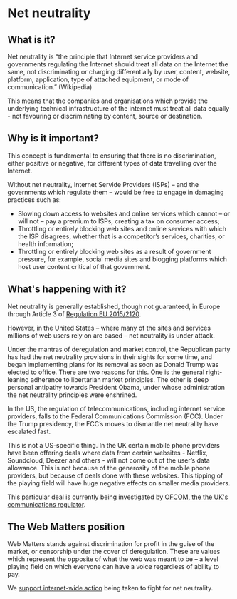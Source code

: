 # Net neutrality

## What is it?

Net neutrality is “the principle that Internet service providers and governments regulating the Internet should treat all data on the Internet the same, not discriminating or charging differentially by user, content, website, platform, application, type of attached equipment, or mode of communication.” (Wikipedia)

This means that the companies and organisations which provide the underlying technical infrastructure of the internet must treat all data equally - not favouring or discriminating by content, source or destination.

## Why is it important?

This concept is fundamental to ensuring that there is no discrimination, either positive or negative, for different types of data travelling over the Internet.

Without net neutrality, Internet Servide Providers (ISPs) – and the governments which regulate them – would be free to engage in damaging practices such as:

* Slowing down access to websites and online services which cannot – or will not – pay a premium to ISPs, creating a tax on consumer access;
* Throttling or entirely blocking web sites and online services with which the ISP disagrees, whether that is a competitor’s services, charities, or health information;
* Throttling or entirely blocking web sites as a result of government pressure, for example, social media sites and blogging platforms which host user content critical of that government.

## What's happening with it?

Net neutrality is generally established, though not guaranteed, in Europe through Article 3 of [Regulation EU 2015/2120](http://eur-lex.europa.eu/legal-content/EN/TXT/HTML/?uri=CELEX:32015R2120&rid=2).

However, in the United States – where many of the sites and services millions of web users rely on are based – net neutrality is under attack.

Under the mantras of deregulation and market control, the Republican party has had the net neutrality provisions in their sights for some time, and began implementing plans for its removal as soon as Donald Trump was elected to office. There are two reasons for this. One is the general right-leaning adherence to libertarian market principles. The other is deep personal antipathy towards President Obama, under whose administration the net neutrality principles were enshrined.

In the US, the regulation of telecommunications, including internet service providers, falls to the Federal Communications Commission (FCC). Under the Trump presidency, the FCC’s moves to dismantle net neutrality have escalated fast.

This is not a US-specific thing. In the UK certain mobile phone providers have been offering deals where data from certain websites - Netflix, Soundcloud, Deezer and others - will not come out of the user’s data allowance. This is not because of the generosity of the mobile phone providers, but because of deals done with these websites. This tipping of the playing field will have huge negative effects on smaller media providers.

This particular deal is currently being investigated by [OFCOM, the the UK's communications regulator](https://www.ofcom.org.uk/).

## The Web Matters position

Web Matters stands against discrimination for profit in the guise of the market, or censorship under the cover of deregulation. These are values which represent the opposite of what the web was meant to be – a level playing field on which everyone can have a voice regardless of ability to pay.

We [support internet-wide action](https://www.web-matters.co.uk/web-matters-supports-fight-net-neutrality/) being taken to fight for net neutrality.